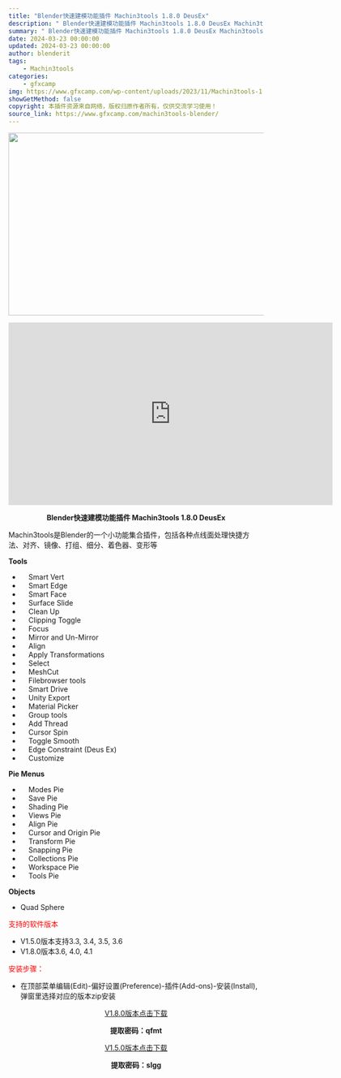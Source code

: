 ```yaml
---
title: "Blender快速建模功能插件 Machin3tools 1.8.0 DeusEx"
description: "﻿ Blender快速建模功能插件 Machin3tools 1.8.0 DeusEx Machin3tools是Blender的一个小功能集合插件，包括各种点线面处理快捷方法、对齐、镜像、打组、细分..."
summary: "﻿ Blender快速建模功能插件 Machin3tools 1.8.0 DeusEx Machin3tools是Blender的一个小功能集合插件，包括各种点线面处理快捷方法、对齐、镜像、打组、细分..."
date: 2024-03-23 00:00:00
updated: 2024-03-23 00:00:00
author: blenderit
tags: 
    - Machin3tools
categories:
    - gfxcamp
img: https://www.gfxcamp.com/wp-content/uploads/2023/11/Machin3tools-1.8.0-DeusEx.jpg
showGetMethod: false
copyright: 本插件资源来自网络，版权归原作者所有，仅供交流学习使用！
source_link: https://www.gfxcamp.com/machin3tools-blender/
---
```

<div><p><img decoding="async" src="https://www.gfxcamp.com/wp-content/uploads/2023/11/Machin3tools-1.8.0-DeusEx.jpg" data-src="https://www.gfxcamp.com/wp-content/uploads/2023/11/Machin3tools-1.8.0-DeusEx.jpg" alt="" width="640" height="360" class="aligncenter size-full wp-image-120320" data-srcset="https://www.gfxcamp.com/wp-content/uploads/2023/11/Machin3tools-1.8.0-DeusEx.jpg 640w, https://www.gfxcamp.com/wp-content/uploads/2023/11/Machin3tools-1.8.0-DeusEx-150x84.jpg 150w" data-sizes="(max-width: 640px) 100vw, 640px"></p><p style="text-align: center;"><iframe loading="lazy" src="https://player.youku.com/embed/XNTgxMzg1ODI2OA==" width="640" height="360" frameborder="0" allowfullscreen="allowfullscreen" data-mce-fragment="1"><span data-mce-type="bookmark" style="display: inline-block; width: 0px; overflow: hidden; line-height: 0;" class="mce_SELRES_start">﻿</span></iframe></p><p style="text-align: center;"><strong>Blender快速建模功能插件 Machin3tools 1.8.0 DeusEx</strong></p><p>Machin3tools是Blender的一个小功能集合插件，包括各种点线面处理快捷方法、对齐、镜像、打组、细分、着色器、变形等</p><p><strong>Tools</strong></p><ul>
<li>    Smart Vert</li>
<li>    Smart Edge</li>
<li>    Smart Face</li>
<li>    Surface Slide</li>
<li>    Clean Up</li>
<li>    Clipping Toggle</li>
<li>    Focus</li>
<li>    Mirror and Un-Mirror</li>
<li>    Align</li>
<li>    Apply Transformations</li>
<li>    Select</li>
<li>    MeshCut</li>
<li>    Filebrowser tools</li>
<li>    Smart Drive</li>
<li>    Unity Export</li>
<li>    Material Picker</li>
<li>    Group tools</li>
<li>    Add Thread</li>
<li>    Cursor Spin</li>
<li>    Toggle Smooth</li>
<li>    Edge Constraint (Deus Ex)</li>
<li>    Customize</li>
</ul><p><strong>Pie Menus</strong></p><ul>
<li>    Modes Pie</li>
<li>    Save Pie</li>
<li>    Shading Pie</li>
<li>    Views Pie</li>
<li>    Align Pie</li>
<li>    Cursor and Origin Pie</li>
<li>    Transform Pie</li>
<li>    Snapping Pie</li>
<li>    Collections Pie</li>
<li>    Workspace Pie</li>
<li>    Tools Pie</li>
</ul><p><strong>Objects</strong></p><ul>
<li>Quad Sphere</li>
</ul><p><span style="color: #ff0000;">支持的软件版本</span></p><ul>
<li>V1.5.0版本支持3.3, 3.4, 3.5, 3.6</li>
<li>V1.8.0版本3.6, 4.0, 4.1</li>
</ul><p><span style="color: #ff0000;">安装步骤：</span></p><ul>
<li>在顶部菜单编辑(Edit)-偏好设置(Preference)-插件(Add-ons)-安装(Install),弹窗里选择对应的版本zip安装</li>
</ul><p style="text-align: center;"><a class="maxbutton-3 maxbutton maxbutton-baidu" target="_blank" rel="noopener" href="https://pan.baidu.com/s/1V4vJUniAlA3dO1Yrv892CQ?pwd=qfmt"><span class="mb-text">V1.8.0版本点击下载</span></a></p><p style="text-align: center;"><strong>提取密码：qfmt</strong></p><p style="text-align: center;"><a class="maxbutton-3 maxbutton maxbutton-baidu" target="_blank" rel="noopener" href="https://pan.baidu.com/s/1Pq81IgXLhl0xRmRbCwmb4Q?pwd=slgg"><span class="mb-text">V1.5.0版本点击下载</span></a></p><p style="text-align: center;"><strong>提取密码：slgg</strong></p></div>